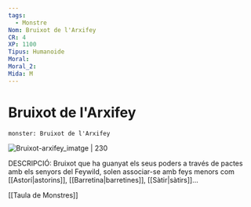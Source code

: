 ```yaml
---
tags:
  - Monstre
Nom: Bruixot de l'Arxifey
CR: 4
XP: 1100
Tipus: Humanoide
Moral: 
Moral_2: 
Mida: M
---
```

# Bruixot de l'Arxifey

```statblock
monster: Bruixot de l'Arxifey
```

![Bruixot-arxifey_imatge | 230](https://static.wikia.nocookie.net/forgottenrealms/images/0/0e/Archfey_patron_warlock-5e.jpg/revision/latest?cb=20200903221649)

DESCRIPCIÓ: 
Bruixot que ha guanyat els seus poders a través de pactes amb els senyors del Feywild, solen associar-se amb feys menors com [[Astorí|astorins]], [[Barretina|barretines]], [[Sàtir|sàtirs]]...

[[Taula de Monstres]]
